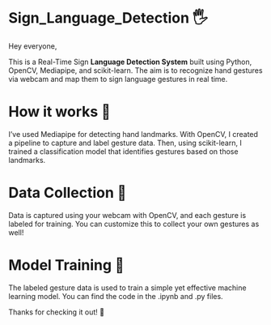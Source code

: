 # Sign_Language_Detection 🖐️

Hey everyone,

This is a Real-Time Sign **Language Detection System** built using Python, OpenCV, Mediapipe, and scikit-learn. The aim is to recognize hand gestures via webcam and map them to sign language gestures in real time.

 # How it works 🧠
I’ve used Mediapipe for detecting hand landmarks. With OpenCV, I created a pipeline to capture and label gesture data. Then, using scikit-learn, I trained a classification model that identifies gestures based on those landmarks.

# Data Collection 📁
Data is captured using your webcam with OpenCV, and each gesture is labeled for training. You can customize this to collect your own gestures as well!

# Model Training 🧪
The labeled gesture data is used to train a simple yet effective machine learning model. You can find the code in the .ipynb and .py files.


Thanks for checking it out! 🙌

